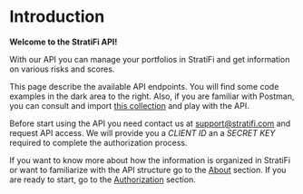 # Introduction

**Welcome to the StratiFi API!**

With our API you can manage your portfolios in StratiFi and get information on various risks and scores.

This page describe the available API endpoints. You will find some code examples in the dark area to the right. Also, if you are familiar with Postman, you can consult and import <a href="https://documenter.getpostman.com/view/8311154/TWDRseqG" target="_blank">this collection</a> and play with the API.

Before start using the API you need contact us at <a class="link-primary" href="mailto:info@stratifi.com">support@stratifi.com</a> and request API access. We will provide you a _CLIENT ID_ an a _SECRET KEY_ required to complete the authorization process.

If you want to know more about how the information is organized in StratiFi or want to familiarize with the API structure go to the <a href="https://api.stratifi.com/docs/v1/#about">About</a> section. If you are ready to start, go to the <a href="https://api.stratifi.com/docs/v1/#authorization">Authorization</a> section.
